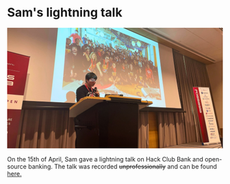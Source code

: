 # Sam's lightning talk

![Sam giving a talk](photos/sam-talk.jpg)

On the 15th of April, Sam gave a lightning talk on Hack Club Bank and open-source banking. The talk was recorded ~~unprofessionally~~ and can be found [here.](videos/sam-talk.mp4)
